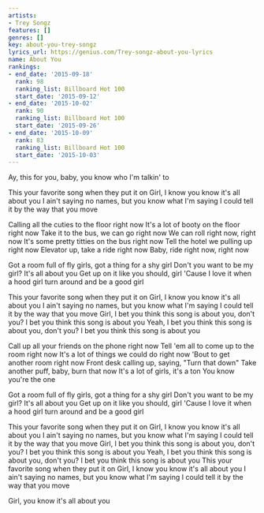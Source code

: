 ```yaml
---
artists:
- Trey Songz
features: []
genres: []
key: about-you-trey-songz
lyrics_url: https://genius.com/Trey-songz-about-you-lyrics
name: About You
rankings:
- end_date: '2015-09-18'
  rank: 98
  ranking_list: Billboard Hot 100
  start_date: '2015-09-12'
- end_date: '2015-10-02'
  rank: 90
  ranking_list: Billboard Hot 100
  start_date: '2015-09-26'
- end_date: '2015-10-09'
  rank: 83
  ranking_list: Billboard Hot 100
  start_date: '2015-10-03'
---
```

Ay, this for you, baby, you know who I'm talkin' to


This your favorite song when they put it on
Girl, I know you know it's all about you
I ain't saying no names, but you know what I'm saying
I could tell it by the way that you move


Calling all the cuties to the floor right now
It's a lot of booty on the floor right now
Take it to the bus, we can go right now
We can roll right now, right now
It's some pretty titties on the bus right now
Tell the hotel we pulling up right now
Elevator up, take a ride right now
Baby, ride right now, right now


Got a room full of fly girls, got a thing for a shy girl
Don't you want to be my girl? It's all about you
Get up on it like you should, girl
'Cause I love it when a hood girl turn around and be a good girl


This your favorite song when they put it on
Girl, I know you know it's all about you
I ain't saying no names, but you know what I'm saying
I could tell it by the way that you move
Girl, I bet you think this song is about you, don't you?
I bet you think this song is about you
Yeah, I bet you think this song is about you, don't you?
I bet you think this song is about you


Call up all your friends on the phone right now
Tell 'em all to come up to the room right now
It's a lot of things we could do right now
'Bout to get another room right now
Front desk calling up, saying, "Turn that down"
Take another puff, baby, burn that now
It's a lot of girls, it's a ton
You know you're the one


Got a room full of fly girls, got a thing for a shy girl
Don't you want to be my girl? It's all about you
Get up on it like you should, girl
'Cause I love it when a hood girl turn around and be a good girl


This your favorite song when they put it on
Girl, I know you know it's all about you
I ain't saying no names, but you know what I'm saying
I could tell it by the way that you move
Girl, I bet you think this song is about you, don't you?
I bet you think this song is about you
Yeah, I bet you think this song is about you, don't you?
I bet you think this song is about you
This your favorite song when they put it on
Girl, I know you know it's all about you
I ain't saying no names, but you know what I'm saying
I could tell it by the way that you move


Girl, you know it's all about you

